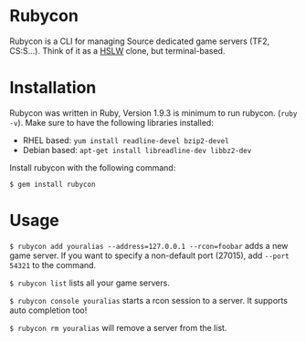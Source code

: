 # Rubycon

Rubycon is a CLI for managing Source dedicated game servers (TF2, CS:S...). Think of it as a [HSLW](http://www.hlsw.org) clone, but terminal-based.

# Installation

Rubycon was written in Ruby, Version 1.9.3 is minimum to run rubycon. (`ruby -v`).
Make sure to have the following libraries installed:

* RHEL based:   `yum install readline-devel bzip2-devel`
* Debian based: `apt-get install libreadline-dev libbz2-dev`

Install rubycon with the following command:

`$ gem install rubycon`

# Usage

`$ rubycon add youralias --address=127.0.0.1 --rcon=foobar` adds a new game server. If you want to specify a non-default port (27015), add `--port 54321` to the command.

`$ rubycon list` lists all your game servers.

`$ rubycon console youralias` starts a rcon session to a server. It supports auto completion too!

`$ rubycon rm youralias` will remove a server from the list.
